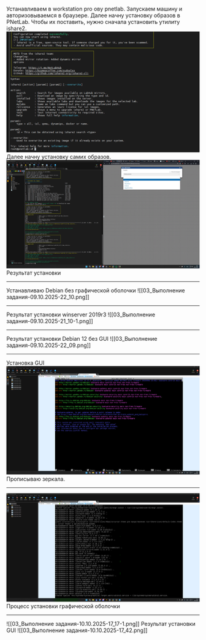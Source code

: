 Устанавливаем в workstation pro ову pnetlab. Запускаем машину и авторизовываемся в браузере. Далее начну установку образов в PNetLab. 
Чтобы их поставить, нужно сначала установить утилиту ishare2.
![Image|526x329](https://github.com/sender2033/testwork-protech-Vafin/blob/main/Image/03_%D0%92%D1%8B%D0%BF%D0%BE%D0%BB%D0%BD%D0%B5%D0%BD%D0%B8%D0%B5%20%D0%B7%D0%B0%D0%B4%D0%B0%D0%BD%D0%B8%D1%8F-09.10.2025-19_10.png?raw=true)
Далее начну установку самих образов. 
![Image|700x394](https://github.com/sender2033/testwork-protech-Vafin/blob/main/Image/03_%D0%92%D1%8B%D0%BF%D0%BE%D0%BB%D0%BD%D0%B5%D0%BD%D0%B8%D0%B5%20%D0%B7%D0%B0%D0%B4%D0%B0%D0%BD%D0%B8%D1%8F-09.10.2025-19_10-1.png?raw=true)
Результат установки 

---
Устанавливаю Debian без графической оболочки 
![[03_Выполнение задания-09.10.2025-22_10.png]]

---
Результат установки winserver 2019r3
![[03_Выполнение задания-09.10.2025-21_10-1.png]]

---
Результат установки Debian 12 без GUI
![[03_Выполнение задания-09.10.2025-22_09.png]]

---
Установка GUI
![Image](https://github.com/sender2033/testwork-protech-Vafin/blob/main/Image/03_%D0%92%D1%8B%D0%BF%D0%BE%D0%BB%D0%BD%D0%B5%D0%BD%D0%B8%D0%B5%20%D0%B7%D0%B0%D0%B4%D0%B0%D0%BD%D0%B8%D1%8F-10.10.2025-16_52.png?raw=true) Прописываю зеркала.

---
![Image](https://github.com/sender2033/testwork-protech-Vafin/blob/main/Image/03_%D0%92%D1%8B%D0%BF%D0%BE%D0%BB%D0%BD%D0%B5%D0%BD%D0%B8%D0%B5%20%D0%B7%D0%B0%D0%B4%D0%B0%D0%BD%D0%B8%D1%8F-10.10.2025-17_15.png?raw=true)
Процесс установки графической оболочки 

---
![[03_Выполнение задания-10.10.2025-17_17-1.png]]
Результат установки GUI
![[03_Выполнение задания-10.10.2025-17_42.png]]
